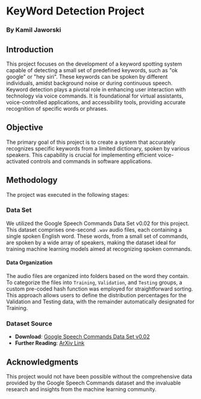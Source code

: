 # KeyWord Detection Project

### By Kamil Jaworski

## Introduction

This project focuses on the development of a keyword spotting system capable of detecting a small set of predefined keywords, such as "ok google" or "hey siri". These keywords can be spoken by different individuals, amidst background noise or during continuous speech. Keyword detection plays a pivotal role in enhancing user interaction with technology via voice commands. It is foundational for virtual assistants, voice-controlled applications, and accessibility tools, providing accurate recognition of specific words or phrases.

## Objective

The primary goal of this project is to create a system that accurately recognizes specific keywords from a limited dictionary, spoken by various speakers. This capability is crucial for implementing efficient voice-activated controls and commands in software applications.

## Methodology

The project was executed in the following stages:

### Data Set

We utilized the Google Speech Commands Data Set v0.02 for this project. This dataset comprises one-second `.wav` audio files, each containing a single spoken English word. These words, from a small set of commands, are spoken by a wide array of speakers, making the dataset ideal for training machine learning models aimed at recognizing spoken commands.

#### Data Organization

The audio files are organized into folders based on the word they contain. To categorize the files into `Training`, `Validation`, and `Testing` groups, a custom pre-coded hash function was employed for straightforward sorting. This approach allows users to define the distribution percentages for the Validation and Testing data, with the remainder automatically designated for Training.

### Dataset Source

- **Download**: [Google Speech Commands Data Set v0.02](http://download.tensorflow.org/data/speech_commands_v0.02.tar.gz)
- **Further Reading**: [ArXiv Link](https://arxiv.org/abs/1804.03209)

## Acknowledgments

This project would not have been possible without the comprehensive data provided by the Google Speech Commands dataset and the invaluable research and insights from the machine learning community.


